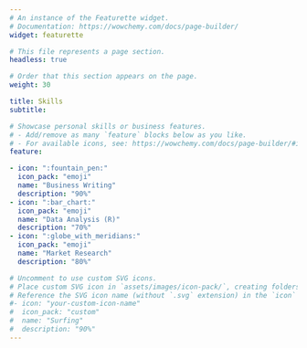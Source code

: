 ```yaml
---
# An instance of the Featurette widget.
# Documentation: https://wowchemy.com/docs/page-builder/
widget: featurette

# This file represents a page section.
headless: true

# Order that this section appears on the page.
weight: 30

title: Skills
subtitle:

# Showcase personal skills or business features.
# - Add/remove as many `feature` blocks below as you like.
# - For available icons, see: https://wowchemy.com/docs/page-builder/#icons
feature:

- icon: ":fountain_pen:"
  icon_pack: "emoji"
  name: "Business Writing"
  description: "90%"  
- icon: ":bar_chart:"
  icon_pack: "emoji"
  name: "Data Analysis (R)"
  description: "70%"  
- icon: ":globe_with_meridians:"
  icon_pack: "emoji"
  name: "Market Research"
  description: "80%"  

# Uncomment to use custom SVG icons.
# Place custom SVG icon in `assets/images/icon-pack/`, creating folders if necessary.
# Reference the SVG icon name (without `.svg` extension) in the `icon` field.
#- icon: "your-custom-icon-name"
#  icon_pack: "custom"
#  name: "Surfing"
#  description: "90%"
---
```

